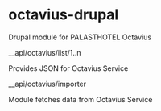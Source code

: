 octavius-drupal
===============

Drupal module for PALASTHOTEL Octavius

__api/octavius/list/1..n

  Provides JSON for Octavius Service

__api/octavius/importer

  Module fetches data from Octavius Service
